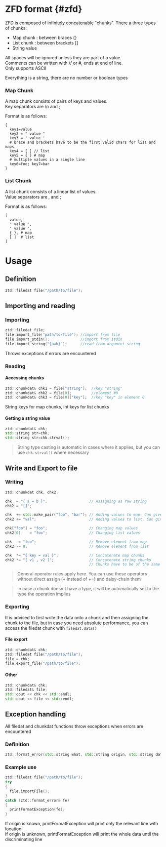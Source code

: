 # ZFD format {#zfd}

ZFD is composed of infinitely concatenable "chunks". There a three types of chunks:  
- Map chunk     : between braces    {}  
- List chunk    : between brackets  []  
- String value

All spaces will be ignored unless they are part of a value.  
Comments can be written with // or #, ends at end of line.  
Only supports ASCII

Everything is a string, there are no number or boolean types

### Map Chunk

A map chunk consists of pairs of keys and values.  
Key separators are \n and ;  

Format is as follows:  
```
{
  key1=value
  key2 = " value "
  key3 = ' value '
  # brace and brackets have to be the first valid chars for list and maps
  key4 = [ ] // list
  key5 = { } # map
  # multiple values in a single line
  key6=foo; key7=bar
}
```

### List Chunk  

A list chunk consists of a linear list of values.  
Value separators are , and ;  

Format is as follows:  
```
[
  value,
  " value ",
  ' value ',
  { }, # map
  [ ]  # list
]
```

# Usage

## Definition

```cpp
ztd::filedat file("/path/to/file");
```

## Importing and reading

### Importing

```cpp
ztd::filedat file;
file.import_file("path/to/file"); //import from file
file.import_stdin();              //import from stdin
file.import_string("{a=b}");      //read from argument string
```
Throws exceptions if errors are encountered

### Reading

#### Accessing chunks

```cpp
ztd::chunkdat& chk1 = file["string"];  //key "string"
ztd::chunkdat& chk2 = file[0];         //element #0
ztd::chunkdat& chk3 = file[0]["key"];  //key "key" in element 0
```

String keys for map chunks, int keys for list chunks  

#### Getting a string value

```cpp
ztd::chunkdat& chk;
std::string str=chk;
std::string str=chk.strval();
```
> String type casting is automatic in cases where it applies, but you can use ``chk.strval()`` where necessary

## Write and Export to file

### Writing

```cpp
ztd::chunkdat chk, chk2;

chk  = "{ a = b }";                   // Assigning as raw string
chk2 = "[]";

chk  += std::make_pair("foo", "bar"); // Adding values to map. Can give a vector for multiple elements
chk2 += "val";                        // Adding values to list. Can give a vector for multiple elements

chk["foo"] = "foo";                   // Changing map values
chk2[0]    = "foo";                   // Changing list values

chk  -= "foo";                        // Remove element from map
chk2 -= 0;                            // Remove element from list

chk  *= "{ key = val }";              // Concatenate map chunks
chk2 *= "[ v1 , v2 ]";                // Concatenate string chunks
                                      // Chunks have to be of the same type for concatenation
```

> General operator rules apply here. You can use these operators without direct assign (+ instead of +=) and daisy-chain them

> In case a chunk doesn't have a type, it will be automatically set to the type the operation implies

### Exporting

It is advised to first write the data onto a chunk and then assigning the chunk to the file,
but in case you need absolute performance, you can access the filedat chunk with `filedat.data()`

#### File export

```cpp
ztd::chunkdat& chk;
ztd::filedat file("/path/to/file");
file = chk;
file.export_file("/path/to/file");
```

#### Other

```cpp
ztd::chunkdat& chk;
ztd::filedat& file;
std::cout << chk << std::endl;
std::cout << file << std::endl;
```

## Exception handling

All filedat and chunkdat functions throw exceptions when errors are encountered

### Definition

```cpp
ztd::format_error(std::string what, std::string origin, std::string data, int where);
```

### Example use

```cpp
ztd::filedat file("/path/to/file");
try
{
  file.importFile();
}
catch (ztd::format_error& fe)
{
  printFormatException(fe);
}
```
If origin is known, printFormatException will print only the relevant line with location <br>
If origin is unknown, printFormatException will print the whole data until the discriminating line
